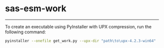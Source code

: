 # sas-esm-work
---

To create an executable using PyInstaller with UPX compression, run the following command:

```bash
pyinstaller --onefile get_work.py --upx-dir "path\to\upx-4.2.3-win64"

